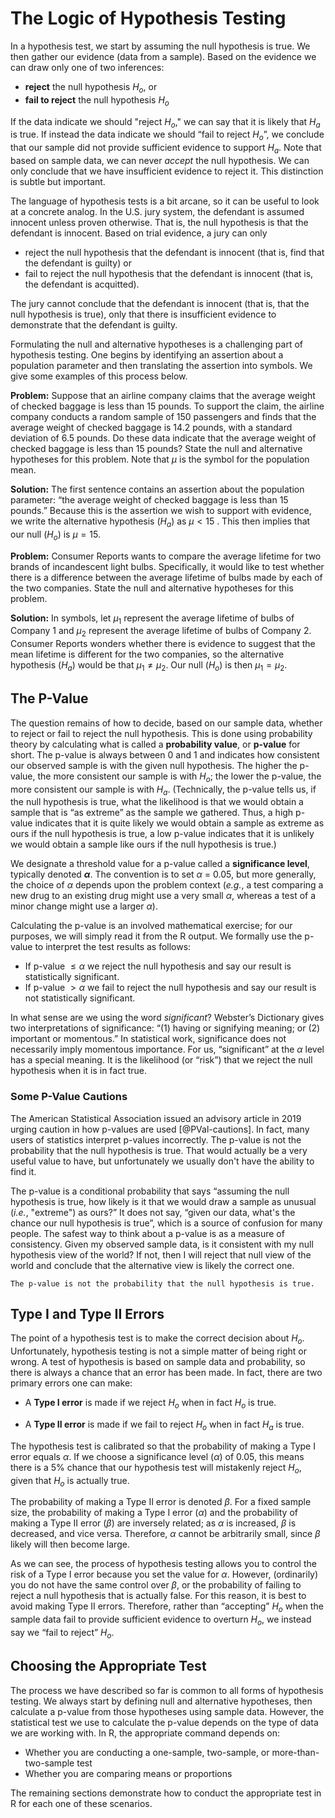 # The Logic of Hypothesis Testing

In a hypothesis test, we start by assuming the null hypothesis is true. We then gather our evidence (data from a sample). Based on the evidence we can draw only one of two inferences: 

+ **reject** the null hypothesis $H_{o}$, or
+ **fail to reject** the null hypothesis $H_{o}$

If the data indicate we should "reject $H_{o}$," we can say that it is likely that $H_{a}$ is true. If instead the data indicate we should “fail to reject $H_{o}$”, we conclude that our sample did not provide sufficient evidence to support $H_{a}$. Note that based on sample data, we can never *accept* the null hypothesis. We can only conclude that we have insufficient evidence to reject it. This distinction is subtle but important.

The language of hypothesis tests is a bit arcane, so it can be useful to look at a concrete analog.  In the U.S. jury system, the defendant is assumed innocent unless proven otherwise.  That is, the null hypothesis is that the defendant is innocent.  Based on trial evidence, a jury can only

+ reject the null hypothesis that the defendant is innocent (that is, find that the defendant is guilty) or
+ fail to reject the null hypothesis that the defendant is innocent (that is, the defendant is acquitted).

The jury cannot conclude that the defendant is innocent (that is, that the null hypothesis is true), only that there is insufficient evidence to demonstrate that the defendant is guilty.

Formulating the null and alternative hypotheses is a challenging part of hypothesis testing. One begins by identifying an assertion about a population parameter and then translating the assertion into symbols. We give some examples of this process below.

**Problem:** Suppose that an airline company claims that the average weight of checked baggage is less than 15 pounds. To support the claim, the airline company conducts a random sample of 150 passengers and finds that the average weight of checked baggage is 14.2 pounds, with a standard deviation of 6.5 pounds. Do these data indicate that the average weight of checked baggage is less than 15 pounds? State the null and alternative hypotheses for this problem. Note that $\mu$ is the symbol for the population mean.

**Solution:** The first sentence contains an assertion about the population parameter: “the average weight of checked baggage is less than 15 pounds.” Because this is the assertion we wish to support with evidence, we write the alternative hypothesis ($H_{a}$) as $\mu < 15$ . This then implies that our null ($H_{o}$) is $\mu = 15$. 

**Problem:** Consumer Reports wants to compare the average lifetime for two brands of incandescent light bulbs. Specifically, it would like to test whether there is a difference between the average lifetime of bulbs made by each of the two companies. State the null and alternative hypotheses for this problem.

**Solution:** In symbols, let $\mu_{1}$ represent the average lifetime of bulbs of Company 1 and $\mu_{2}$ represent the average lifetime of bulbs of Company 2. Consumer Reports wonders whether there is evidence to suggest that the mean lifetime is different for the two companies, so the alternative hypothesis ($H_{a}$) would be that $\mu_{1} \ne \mu_{2}$. Our null ($H_{o}$) is then $\mu_{1} = \mu_{2}$. 

## The P-Value

The question remains of how to decide, based on our sample data, whether to reject or fail to reject the null hypothesis. This is done using probability theory by calculating what is called a **probability value**, or **p-value** for short. The p-value is always between 0 and 1 and indicates how consistent our observed  sample is with the given null hypothesis.  The higher the p-value, the more consistent our sample is with $H_{o}$; the lower the p-value, the more consistent our sample is with $H_{a}$. (Technically, the p-value tells us, if the null hypothesis is true, what the likelihood is that we would obtain a sample that is “as extreme” as the sample we gathered. Thus, a high p-value indicates that it is quite likely we would obtain a sample as extreme as ours if the null hypothesis is true, a low p-value indicates that it is unlikely we would obtain a sample like ours if the null hypothesis is true.)

We designate a threshold value for a p-value called a **significance level**, typically denoted **$\alpha$**. The convention is to set $\alpha$ = 0.05, but more generally, the choice of $\alpha$ depends upon the problem context (*e.g.*, a test comparing a new drug to an existing drug might  use a very small $\alpha$, whereas a test of a minor change might use a larger $\alpha$).

Calculating the p-value is an involved mathematical exercise; for our purposes, we will simply read it from the R output. We formally use the p-value to interpret the test results as follows:

+ If p-value $\le \alpha$ we reject the null hypothesis and say our result is statistically significant.
+ If p-value $> \alpha$ we fail to reject the null hypothesis and say our result is not statistically significant.

In what sense are we using the word *significant*? Webster’s Dictionary gives two interpretations of significance: “(1) having or signifying meaning; or (2) important or momentous.” In statistical work, significance does not necessarily imply momentous importance. For us, “significant” at the $\alpha$ level has a special meaning. It is the likelihood (or “risk”) that we reject the null hypothesis when it is in fact true.

### Some P-Value Cautions

The American Statistical Association issued an advisory article in 2019 urging caution in how p-values are used [@PVal-cautions]. In fact, many users of statistics interpret p-values incorrectly. The p-value is not the probability that the null hypothesis is true. That would actually be a very useful value to have, but unfortunately we usually don't have the ability to find it. 

The p-value is a conditional probability that says “assuming the null hypothesis is true, how likely is it that we would draw a sample as unusual (*i.e.*, "extreme") as ours?” It does not say, “given our data, what's the chance our null hypothesis is true”, which is a source of confusion for many people. The safest way to think about a p-value is as a measure of consistency. Given my observed sample data, is it consistent with my null hypothesis view of the world? If not, then I will reject that null view of the world and conclude that the alternative view is likely the correct one.

```{warning}
The p-value is not the probability that the null hypothesis is true.
```

## Type I and Type II Errors

The point of a hypothesis test is to make the correct decision about $H_o$. Unfortunately, hypothesis testing is not a simple matter of being right or wrong. A test of hypothesis is based on sample data and probability, so there is always a chance that an error has been made. In fact, there are two primary errors one can make:

+ A **Type I error** is made if we reject $H_o$ when in fact $H_o$ is true.

+ A **Type II error** is made if we fail to reject $H_o$ when in fact $H_a$ is true.

The hypothesis test is calibrated so that the probability of making a Type I error equals $\alpha$. If we choose a significance level ($\alpha$) of 0.05, this means there is a 5% chance that our hypothesis test will mistakenly reject $H_o$, given that $H_o$ is actually true. 

The probability of making a Type II error is denoted $\beta$. For a fixed sample size, the probability of making a Type I error ($\alpha$) and the probability of making a Type II error ($\beta$) are inversely related; as $\alpha$ is increased, $\beta$ is decreased, and vice versa. Therefore, $\alpha$ cannot be arbitrarily small, since $\beta$ likely will then become large.

As we can see, the process of hypothesis testing allows you to control the risk of a Type I error
because you set the value for $\alpha$. However, (ordinarily) you do not have the same control over $\beta$, or the probability of failing to reject a null hypothesis that is actually false. For this reason, it is best to avoid making Type II errors. Therefore, rather than “accepting” $H_o$ when the sample data fail to provide sufficient evidence to overturn $H_o$, we instead say we “fail to reject” $H_o$.

## Choosing the Appropriate Test

The process we have described so far is common to all forms of hypothesis testing. We always start by defining null and alternative hypotheses, then calculate a p-value from those hypotheses using sample data. However, the statistical test we use to calculate the p-value depends on the type of data we are working with. In R, the appropriate command depends on:

+ Whether you are conducting a one-sample, two-sample, or more-than-two-sample test
+ Whether you are comparing means or proportions

The remaining sections demonstrate how to conduct the appropriate test in R for each one of these scenarios. 